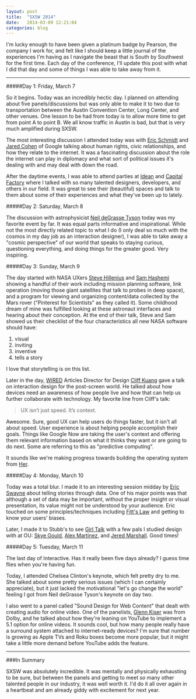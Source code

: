```yaml
---
layout: post
title:  "SXSW 2014"
date:   2014-03-09 12:21:04
categories: blog
---
```

I'm lucky enough to have been given a platinum badge by Pearson, the company I work for, and felt like I should keep a little journal of the experiences I'm having as I navigate the beast that is South by Southwest for the first time. Each day of the conference, I'll update this post with what I did that day and some of things I was able to take away from it.

***

#####Day 1: Friday, March 7

So it begins. Today was an incredibly hectic day. I planned on attending about five panels/discussions but was only able to make it to two due to transportation between the Austin Convention Center, Long Center, and other venues. One lesson to be had from today is to allow more time to get from point A to point B. We all know traffic in Austin is bad, but that is very much amplified during SXSW.

The most interesting discussion I attended today was with [Eric Schmidt](http://en.wikipedia.org/wiki/Eric_Schmidt) and [Jared Cohen](http://en.wikipedia.org/wiki/Jared_Cohen) of Google talking about human rights, civic relationships, and how they relate to the internet. It was a fascinating discussion about the role the internet can play in diplomacy and what sort of political issues it's dealing with and may deal with down the road.

After the daytime events, I was able to attend parties at [Idean](http://www.idean.com/) and [Capital Factory](http://capitalfactory.com/) where I talked with so many talented designers, developers, and others in our field. It was great to see their (beautiful) spaces and talk to them about some of their experiences and what they've been up to lately.

#####Day 2: Saturday, March 8

The discussion with astrophysicist [Neil deGrasse Tyson](http://en.wikipedia.org/wiki/Neil_deGrasse_Tyson) today was my favorite event by far. It was equal parts informative and inspirational. While not the most directly related topic to what I do (I only deal so much with the cosmos in my day job as an interaction designer), I was able to take away a "cosmic perspective" of our world that speaks to staying curious, questioning everything, and doing things for the greater good. Very inspiring. 

#####Day 3: Sunday, March 9

The day started with NASA UXers [Steve Hillenius](https://twitter.com/Hillenius) and [Sam Hashemi](https://twitter.com/oksamuel) showing a handful of their work including mission planning software, link operation (moving those giant satellites that talk to probes in deep space), and a program for viewing and organizing content/data collected by the Mars rover ("Pinterest for Scientists" as they called it). Some childhood dream of mine was fulfilled looking at these astronaut interfaces and hearing about their conception. At the end of their talk, Steve and Sam showed us their checklist of the four characteristics all new NASA software should have:

1. visual
2. inviting
3. inventive
4. tells a story

I love that storytelling is on this list.

Later in the day, [WIRED](http://t.co/8JKBqw8VpR) Articles Director for Design [Cliff Kuang](https://twitter.com/cliffkuang) gave a talk on interaction design for the post-screen world. He talked about how devices need an awareness of how people live and how that can help us further collaborate with technology. My favorite line from Cliff's talk:

>UX isn’t just speed. It’s context.

Awesome. Sure, good UX can help users do things faster, but it isn't all about speed. User experience is about helping people accomplish their goals. Things like Google Now are taking the user's context and offering them relevant information based on what it thinks they want or are going to do next. Some are referring to this as "predictive computing".

It sounds like we're making progress towards building the operating system from [Her](http://www.imdb.com/title/tt1798709/).

#####Day 4: Monday, March 10

Today was a total blur. I made it to an interesting session midday by [Eric Swayne](https://twitter.com/eswayne) about telling stories through data. One of his major points was that although a set of data may be important, without the proper insight or visual presentation, its value might not be understood by your audience. Eric touched on some principles/techniques including [Fitt's Law](http://en.wikipedia.org/wiki/Fitts's_law) and getting to know your users' biases.

Later, I made it to Stubb's to see [Girl Talk](https://twitter.com/girltalk) with a few pals I studied design with at OU: [Skye Gould](https://twitter.com/skyegould), [Alex Martinez](https://twitter.com/alx_mrtnz), and [Jered Marshall](https://twitter.com/RedMarsh5). Good times!

#####Day 5: Tuesday, March 11

The last day of Interactive. Has it really been five days already? I guess time flies when you're having fun.

Today, I attended Chelsea Clinton's keynote, which felt pretty dry to me. She talked about some pretty serious issues (which I can certainly appreciate), but it just lacked the motivational "let's go change the world" feeling I got from Neil deGrasse Tyson's keynote on day two.

I also went to a panel called "Sound Design for Web Content" that dealt with creating audio for online video. One of the panelists, [Glenn Kiser](http://www.imdb.com/name/nm0457159/) was from Dolby, and he talked about how they're leaning on YouTube to implement a 5.1 option for online videos. It sounds cool, but how many people really have a surround system attached to internet-ready devices? I'm sure that number is growing as Apple TVs and Roku boxes become more popular, but it might take a little more demand before YouTube adds the feature.

***

###In Summary

SXSW was absolutely incredible. It was mentally and physically exhausting to be sure, but between the panels and getting to meet *so* many other talented people in our industry, it was well worth it. I'd do it all over again in a heartbeat and am already giddy with excitement for next year.
